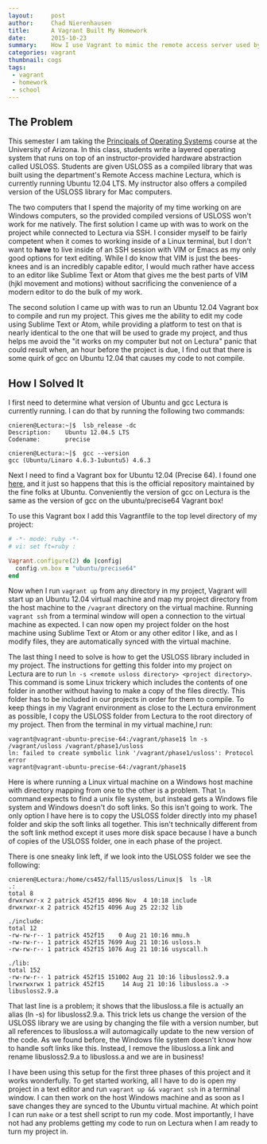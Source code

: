 ```yaml
---
layout:     post
author:     Chad Nierenhausen
title:      A Vagrant Built My Homework
date:       2015-10-23
summary:    How I use Vagrant to mimic the remote access server used by the Computer Science Department at the University of Arizona.
categories: vagrant
thumbnail: cogs
tags:
 - vagrant
 - homework
 - school
---
```


## The Problem
This semester I am taking the [Principals of Operating Systems][class] course at the University of Arizona. In this class, students write a layered operating system that runs on top of an instructor-provided hardware abstraction called USLOSS. Students are given USLOSS as a compiled library that was built using the department\'s Remote Access machine Lectura, which is currently running Ubuntu 12.04 LTS. My instructor also offers a compiled version of the USLOSS library for Mac computers.

The two computers that I spend the majority of my time working on are Windows computers, so the provided compiled versions of USLOSS won\'t work for me natively. The first solution I came up with was to work on the project while connected to Lectura via SSH. I consider myself to be fairly competent when it comes to working inside of a Linux terminal, but I don\'t want to **have** to live inside of an SSH session with VIM or Emacs as my only good options for text editing. While I do know that VIM is just the bees-knees and is an incredibly capable editor, I would much rather have access to an editor like Sublime Text or Atom that gives me the best parts of VIM (hjkl movement and motions) without sacrificing the convenience of a modern editor to do the bulk of my work.

The second solution I came up with was to run an Ubuntu 12.04 Vagrant box to compile and run my project. This gives me the ability to edit my code using Sublime Text or Atom, while providing a platform to test on that is nearly identical to the one that will be used to grade my project, and thus helps me avoid the "it works on my computer but not on Lectura" panic that could result when, an hour before the project is due, I find out that there is some quirk of gcc on Ubuntu 12.04 that causes my code to not compile.

## How I Solved It
I first need to determine what version of Ubuntu and gcc Lectura is currently running. I can do that by running the following two commands:

~~~ shell
cnieren@Lectura:~|$  lsb_release -dc
Description:    Ubuntu 12.04.5 LTS
Codename:       precise

cnieren@Lectura:~|$  gcc --version
gcc (Ubuntu/Linaro 4.6.3-1ubuntu5) 4.6.3
~~~

Next I need to find a Vagrant box for Ubuntu 12.04 (Precise 64). I found one [here][precise], and it just so happens that this is the official repository maintained by the fine folks at Ubuntu. Conveniently the version of gcc on Lectura is the same as the version of gcc on the ubuntu/precise64 Vagrant box!

To use this Vagrant box I add this Vagrantfile to the top level directory of my project:

~~~ ruby
# -*- mode: ruby -*-
# vi: set ft=ruby :

Vagrant.configure(2) do |config|
  config.vm.box = "ubuntu/precise64"
end
~~~

Now when I run ```vagrant up``` from any directory in my project, Vagrant will start up an Ubuntu 12.04 virtual machine and map my project directory from the host machine to the ```/vagrant``` directory on the virtual machine. Running ```vagrant ssh``` from a terminal window will open a connection to the virtual machine as expected. I can now open my project folder on the host machine using Sublime Text or Atom or any other editor I like, and as I modify files, they are automatically synced with the virtual machine.

The last thing I need to solve is how to get the USLOSS library included in my project. The instructions for getting this folder into my project on Lectura are to run ```ln -s <remote usloss directory> <project directory>```. This command is some Linux trickery which includes the contents of one folder in another without having to make a copy of the files directly. This folder has to be included in our projects in order for them to compile. To keep things in my Vagrant environment as close to the Lectura environment as possible, I copy the USLOSS folder from Lectura to the root directory of my project. Then from the terminal in my virtual machine,I run:

~~~ shell
vagrant@vagrant-ubuntu-precise-64:/vagrant/phase1$ ln -s /vagrant/usloss /vagrant/phase1/usloss
ln: failed to create symbolic link '/vagrant/phase1/usloss': Protocol error
vagrant@vagrant-ubuntu-precise-64:/vagrant/phase1$
~~~

Here is where running a Linux virtual machine on a Windows host machine with directory mapping from one to the other is a problem. That ```ln``` command expects to find a unix file system, but instead gets a Windows file system and Windows doesn\'t do soft links. So this isn\'t going to work. The only option I have here is to copy the USLOSS folder directly into my phase1 folder and skip the soft links all together. This isn\'t technically different from the soft link method except it uses more disk space because I have a bunch of copies of the USLOSS folder, one in each phase of the project.

There is one sneaky link left, if we look into the USLOSS folder we see the following:

~~~ shell
cnieren@Lectura:/home/cs452/fall15/usloss/Linux|$  ls -lR
.:
total 8
drwxrwxr-x 2 patrick 452f15 4096 Nov  4 10:18 include
drwxrwxr-x 2 patrick 452f15 4096 Aug 25 22:32 lib

./include:
total 12
-rw-rw-r-- 1 patrick 452f15    0 Aug 21 10:16 mmu.h
-rw-rw-r-- 1 patrick 452f15 7699 Aug 21 10:16 usloss.h
-rw-rw-r-- 1 patrick 452f15 1076 Aug 21 10:16 usyscall.h

./lib:
total 152
-rw-rw-r-- 1 patrick 452f15 151002 Aug 21 10:16 libusloss2.9.a
lrwxrwxrwx 1 patrick 452f15     14 Aug 21 10:16 libusloss.a -> libusloss2.9.a
~~~

That last line is a problem; it shows that the libusloss.a file is actually an alias (ln -s) for libusloss2.9.a. This trick lets us change the version of the USLOSS library we are using by changing the file with a version number, but  all references to libusloss.a will automagically update to the new version of the code. As we found before, the Windows file system doesn\'t know how to handle soft links like this. Instead, I remove the libusloss.a link and rename libusloss2.9.a to libusloss.a and we are in business!

I have been using this setup for the first three phases of this project and it works wonderfully. To get started working, all I have to do is open my project in a text editor and run ```vagrant up && vagrant ssh``` in a terminal window. I can then work on the host Windows machine and as soon as I save changes they are synced to the Ubuntu virtual machine. At which point I can run ```make``` or a test shell script to run my code. Most importantly, I have not had any problems getting my code to run on Lectura when I am ready to turn my project in.

[class]: http://www.cs.arizona.edu/courses/cs452.html
[precise]: https://atlas.hashicorp.com/ubuntu/boxes/precise64
